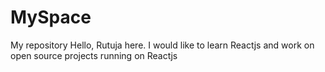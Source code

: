 # MySpace
My repository
Hello, Rutuja here. I would like to learn Reactjs and work on open source projects running on Reactjs
